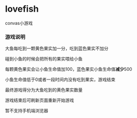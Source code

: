 ﻿# lovefish
convas小游戏
		<h3>游戏说明</h3>
		<p>大鱼每吃到一颗黄色果实加一分，吃到蓝色果实不加分</p>
		<p>碰到小鱼的时候会把所有的果实喂给小鱼</p>
		<p>每颗黄色果实会让小鱼生命值加100，蓝色果实小鱼生命值<b>减少</b>500</p>
		<p>小鱼生命值低于0或者一段时间内没有吃到果实，游戏结束</p>
		<p>最终游戏得分为大鱼吃到的黄色果实数量</p>
		<p>游戏结束后可刷新页面重新开始游戏</p>
		<p>暂不支持手机端浏览器</p>